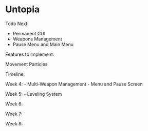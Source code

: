 # Untopia

Todo Next:

  - Permanent GUI
  - Weapons Management
  - Pause Menu and Main Menu

Features to Implement:

  Movement Particles

Timeline:

  Week 4: 
    - Multi-Weapon Management
    - Menu and Pause Screen
    
  Week 5:
    - Leveling System
    
  Week 6:
  
  
  Week 7:
  
  
  Week 8:
  
 
